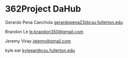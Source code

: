 # 362Project DaHub

Gerardo Pena Canchola   gerardopena23@csu.fullerton.edu

Brandon Le              le.brandon350@gmail.com

Jeremy Viray            jetemy@gmail.com

kyle ear                kyleear@csu.fullerton.edu
